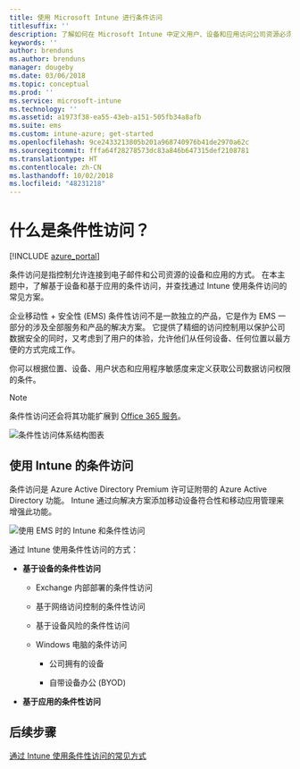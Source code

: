 ```yaml
---
title: 使用 Microsoft Intune 进行条件访问
titlesuffix: ''
description: 了解如何在 Microsoft Intune 中定义用户、设备和应用访问公司资源必须满足的条件。
keywords: ''
author: brenduns
ms.author: brenduns
manager: dougeby
ms.date: 03/06/2018
ms.topic: conceptual
ms.prod: ''
ms.service: microsoft-intune
ms.technology: ''
ms.assetid: a1973f38-ea55-43eb-a151-505fb34a8afb
ms.suite: ems
ms.custom: intune-azure; get-started
ms.openlocfilehash: 9ce2433213805b201a968740976b41de2970a62c
ms.sourcegitcommit: fffa64f28278573dc83a846b647315def2108781
ms.translationtype: HT
ms.contentlocale: zh-CN
ms.lasthandoff: 10/02/2018
ms.locfileid: "48231218"
---
```

# <a name="whats-conditional-access"></a>什么是条件性访问？

[!INCLUDE [azure_portal](./includes/azure_portal.md)]

条件访问是指控制允许连接到电子邮件和公司资源的设备和应用的方式。 在本主题中，了解基于设备和基于应用的条件访问，并查找通过 Intune 使用条件访问的常见方案。

企业移动性 + 安全性 (EMS) 条件性访问不是一款独立的产品，它是作为 EMS 一部分的涉及全部服务和产品的解决方案。 它提供了精细的访问控制用以保护公司数据安全的同时，又考虑到了用户的体验，允许他们从任何设备、任何位置以最方便的方式完成工作。

你可以根据位置、设备、用户状态和应用程序敏感度来定义获取公司数据访问权限的条件。

> [!NOTE] 
> 条件性访问还会将其功能扩展到 [Office 365 服务](https://blogs.technet.microsoft.com/wbaer/2017/02/17/conditional-access-policies-with-sharepoint-online-and-onedrive-for-business/)。

![条件性访问体系结构图表](./media/ca-diagram-1.png)

## <a name="conditional-access-with-intune"></a>使用 Intune 的条件访问

条件访问是 Azure Active Directory Premium 许可证附带的 Azure Active Directory 功能。 Intune 通过向解决方案添加移动设备符合性和移动应用管理来增强此功能。 

![使用 EMS 时的 Intune 和条件性访问](./media/intune-with-ca-1.png)

通过 Intune 使用条件性访问的方式：

-   **基于设备的条件性访问**

    -   Exchange 内部部署的条件性访问

    -   基于网络访问控制的条件性访问

    -   基于设备风险的条件性访问

    -   Windows 电脑的条件访问

        -   公司拥有的设备

        -   自带设备办公 (BYOD)

-   **基于应用的条件性访问**

## <a name="next-steps"></a>后续步骤

[通过 Intune 使用条件性访问的常见方式](conditional-access-intune-common-ways-use.md)
